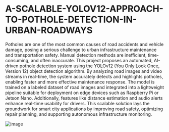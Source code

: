 # A-SCALABLE-YOLOV12-APPROACH-TO-POTHOLE-DETECTION-IN-URBAN-ROADWAYS
Potholes are one of the most common causes of road accidents and vehicle damage, posing a serious challenge to urban infrastructure maintenance and transportation safety. Manual detection methods are inefficient, time-consuming, and often inaccurate. This project proposes an automated, AI-driven pothole detection system using the YOLOv12 (You Only Look Once, Version 12) object detection algorithm. By analyzing road images and video streams in real-time, the system accurately detects and highlights potholes, enabling faster and more effective maintenance response. The model is trained on a labeled dataset of road images and integrated into a lightweight pipeline suitable for deployment on edge devices such as Raspberry Pi or Jetson Nano. Additionally, features like distance estimation and audio alerts enhance real-time usability for drivers. This scalable solution lays the groundwork for smart city applications by improving road safety, optimizing repair planning, and supporting autonomous infrastructure monitoring.

![image](https://github.com/user-attachments/assets/c12330e7-9381-4990-99e1-336bdcf7af0d)
